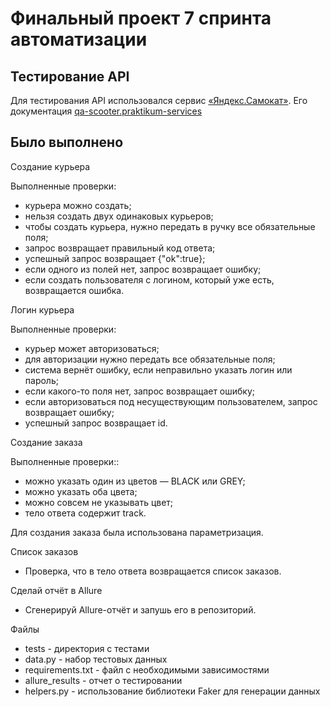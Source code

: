 
# Финальный проект 7 спринта автоматизации

##  Тестирование API

Для тестирования API использовался сервис [«Яндекс.Самокат»](https://qa-scooter.praktikum-services.ru/).
Его документация [qa-scooter.praktikum-services](https://qa-scooter.praktikum-services.ru/docs/)


## Было выполнено

Создание курьера

Выполненные проверки:
- курьера можно создать;
- нельзя создать двух одинаковых курьеров;
- чтобы создать курьера, нужно передать в ручку все обязательные поля;
- запрос возвращает правильный код ответа;
- успешный запрос возвращает {"ok":true};
- если одного из полей нет, запрос возвращает ошибку;
- если создать пользователя с логином, который уже есть, возвращается ошибка.



Логин курьера

Выполненные проверки:
- курьер может авторизоваться;
- для авторизации нужно передать все обязательные поля;
- система вернёт ошибку, если неправильно указать логин или пароль;
- если какого-то поля нет, запрос возвращает ошибку;
- если авторизоваться под несуществующим пользователем, запрос возвращает ошибку;
- успешный запрос возвращает id.



Создание заказа

Выполненные проверки::
- можно указать один из цветов — BLACK или GREY;
- можно указать оба цвета;
- можно совсем не указывать цвет;
- тело ответа содержит track.

Для создания заказа была использована параметризация.



Список заказов

- Проверка, что в тело ответа возвращается список заказов.




Сделай отчёт в Allure

- Сгенерируй Allure-отчёт и запушь его в репозиторий.


Файлы

- tests - директория с тестами
- data.py - набор тестовых данных
- requirements.txt - файл с необходимыми зависимостями
- allure_results - отчет о тестировании
- helpers.py - использование библиотеки Faker для генерации данных
